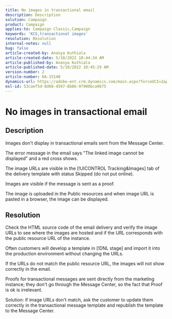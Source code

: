 ```yaml
---
title: No images in transactional email
description: Description
solution: Campaign
product: Campaign
applies-to: Campaign Classic,Campaign
keywords: 'KCS,transactional images'
resolution: Resolution
internal-notes: null
bug: false
article-created-by: Ananya Kuthiala
article-created-date: 5/10/2022 10:44:34 AM
article-published-by: Ananya Kuthiala
article-published-date: 5/10/2022 10:45:29 AM
version-number: 2
article-number: KA-15140
dynamics-url: https://adobe-ent.crm.dynamics.com/main.aspx?forceUCI=1&pagetype=entityrecord&etn=knowledgearticle&id=4350be2b-4ed0-ec11-a7b5-0022480a8e40
exl-id: 53caef5d-8d08-4597-8b06-97900bca9675
---
```

# No images in transactional email

## Description


Images don't display in transactional emails sent from the Message Center.

The error message in the email says "The linked image cannot be displayed" and a red cross shows.

The image URLs are visible in the [!UICONTROL Tracking&Images] tab of the delivery template with status Skipped (do not put online).

Images are visible if the message is sent as a proof.

The image is uploaded in the Public resources and when image URL is pasted in a browser, the image can be displayed.


## Resolution


Check the HTML source code of the email delivery and verify the image URLs to see where the images are hosted and if the URL corresponds with the public resource URL of the instance.

Often customers will develop a template in [!DNL stage] and import it into the production environment without changing the URLs.

If the URLs do not match the public resource URL, the images will not show correctly in the email.

Proofs for transactional messages are sent directly from the marketing instance; they don't go through the Message Center, so the fact that Proof is ok is irrelevant.

Solution: if image URLs don't match, ask the customer to update them correctly in the transactional message template and republish the template to the Message Center.
